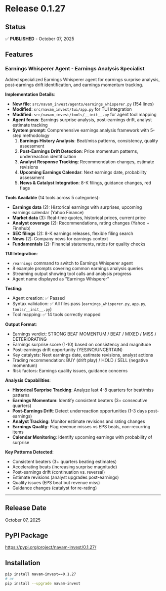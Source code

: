 # Release 0.1.27

## Status
✅ **PUBLISHED** - October 07, 2025

## Features

### Earnings Whisperer Agent - Earnings Analysis Specialist

Added specialized Earnings Whisperer agent for earnings surprise analysis, post-earnings drift identification, and earnings momentum tracking.

**Implementation Details**:
- **New file**: `src/navam_invest/agents/earnings_whisperer.py` (154 lines)
- **Modified**: `src/navam_invest/tui/app.py` for TUI integration
- **Modified**: `src/navam_invest/tools/__init__.py` for agent tool mapping
- **Agent focus**: Earnings surprise analysis, post-earnings drift, analyst estimate tracking
- **System prompt**: Comprehensive earnings analysis framework with 5-step methodology
  1. **Earnings History Analysis**: Beat/miss patterns, consistency, quality assessment
  2. **Post-Earnings Drift Detection**: Price momentum patterns, underreaction identification
  3. **Analyst Response Tracking**: Recommendation changes, estimate revisions
  4. **Upcoming Earnings Calendar**: Next earnings date, probability assessment
  5. **News & Catalyst Integration**: 8-K filings, guidance changes, red flags

**Tools Available** (14 tools across 5 categories):
- **Earnings data** (2): Historical earnings with surprises, upcoming earnings calendar (Yahoo Finance)
- **Market data** (3): Real-time quotes, historical prices, current price
- **Analyst coverage** (2): Recommendations, rating changes (Yahoo + Finnhub)
- **SEC filings** (2): 8-K earnings releases, flexible filing search
- **News** (2): Company news for earnings context
- **Fundamentals** (2): Financial statements, ratios for quality checks

**TUI Integration**:
- `/earnings` command to switch to Earnings Whisperer agent
- 8 example prompts covering common earnings analysis queries
- Streaming output showing tool calls and analysis progress
- Agent name displayed as "Earnings Whisperer"

**Testing**:
- Agent creation: ✅ Passed
- Syntax validation: ✅ All files pass (`earnings_whisperer.py`, `app.py`, `tools/__init__.py`)
- Tool mapping: ✅ 14 tools correctly mapped

**Output Format**:
- Earnings verdict: STRONG BEAT MOMENTUM / BEAT / MIXED / MISS / DETERIORATING
- Earnings surprise score (1-10) based on consistency and magnitude
- Post-earnings drift opportunity (YES/NO/UNCERTAIN)
- Key catalysts: Next earnings date, estimate revisions, analyst actions
- Trading recommendation: BUY (drift play) / HOLD / SELL (negative momentum)
- Risk factors: Earnings quality issues, guidance concerns

**Analysis Capabilities**:
- **Historical Surprise Tracking**: Analyze last 4-8 quarters for beat/miss patterns
- **Earnings Momentum**: Identify consistent beaters (3+ consecutive quarters)
- **Post-Earnings Drift**: Detect underreaction opportunities (1-3 days post-earnings)
- **Analyst Tracking**: Monitor estimate revisions and rating changes
- **Earnings Quality**: Flag revenue misses vs EPS beats, non-recurring items
- **Calendar Monitoring**: Identify upcoming earnings with probability of surprise

**Key Patterns Detected**:
- Consistent beaters (3+ quarters beating estimates)
- Accelerating beats (increasing surprise magnitude)
- Post-earnings drift (continuation vs. reversal)
- Estimate revisions (analyst upgrades post-earnings)
- Quality issues (EPS beat but revenue miss)
- Guidance changes (catalyst for re-rating)

---

## Release Date
October 07, 2025

## PyPI Package
https://pypi.org/project/navam-invest/0.1.27/

## Installation

```bash
pip install navam-invest==0.1.27
# or
pip install --upgrade navam-invest
```
